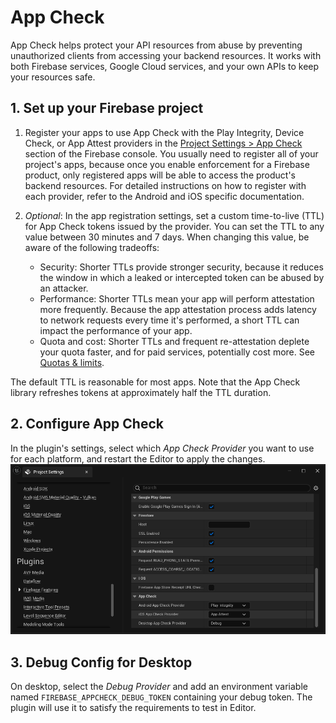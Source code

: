 # App Check

App Check helps protect your API resources from abuse by preventing unauthorized clients from accessing your backend resources. It works with both Firebase services, Google Cloud services, and your own APIs to keep your resources safe.

## 1. Set up your Firebase project

1. Register your apps to use App Check with the Play Integrity, Device Check, or App Attest providers in the [Project Settings > App Check](https://console.firebase.google.com/project/_/appcheck) section of the Firebase console.
You usually need to register all of your project's apps, because once you enable enforcement for a Firebase product, only registered apps will be able to access the product's backend resources.
For detailed instructions on how to register with each provider, refer to the Android and iOS specific documentation.

2. *Optional*: In the app registration settings, set a custom time-to-live (TTL) for App Check tokens issued by the provider. You can set the TTL to any value between 30 minutes and 7 days. When changing this value, be aware of the following tradeoffs:
    - Security: Shorter TTLs provide stronger security, because it reduces the window in which a leaked or intercepted token can be abused by an attacker.
    - Performance: Shorter TTLs mean your app will perform attestation more frequently. Because the app attestation process adds latency to network requests every time it's performed, a short TTL can impact the performance of your app.
    - Quota and cost: Shorter TTLs and frequent re-attestation deplete your quota faster, and for paid services, potentially cost more. See [Quotas & limits](https://firebase.google.com/docs/app-check#quotas_limits).

  The default TTL is reasonable for most apps. Note that the App Check library refreshes tokens at approximately half the TTL duration.

## 2. Configure App Check

In the plugin's settings, select which *App Check Provider* you want to use for each platform, and restart the Editor to apply the changes.
![App Check configuration window](_images/AppCheckConfig.png)

## 3. Debug Config for Desktop
On desktop, select the *Debug Provider* and add an environment variable named `FIREBASE_APPCHECK_DEBUG_TOKEN` containing your debug token. The plugin will use it to satisfy the requirements to test in Editor.
